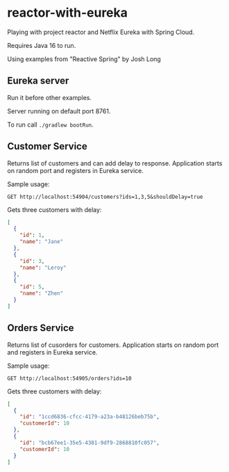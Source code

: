 # reactor-with-eureka
Playing with project reactor and Netflix Eureka with Spring Cloud.

Requires Java 16 to run.

Using examples from "Reactive Spring" by Josh Long

## Eureka server
Run it before other examples.

Server running on default port 8761.

To run call `./gradlew bootRun`.

## Customer Service
Returns list of customers and can add delay to response. Application starts on random port and registers in Eureka service.

Sample usage:
```
GET http://localhost:54904/customers?ids=1,3,5&shouldDelay=true
```
Gets three customers with delay:
```json
[
  {
    "id": 1,
    "name": "Jane"
  },
  {
    "id": 3,
    "name": "Leroy"
  },
  {
    "id": 5,
    "name": "Zhen"
  }
]
```

## Orders Service
Returns list of cusorders for customers. Application starts on random port and registers in Eureka service.

Sample usage:
```
GET http://localhost:54905/orders?ids=10
```
Gets three customers with delay:
```json
[
  {
    "id": "1ccd6836-cfcc-4179-a23a-b48126beb75b",
    "customerId": 10
  },
  {
    "id": "bcb67ee1-35e5-4381-9df9-2868810fc057",
    "customerId": 10
  }
]
```